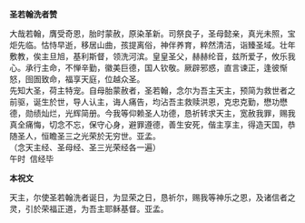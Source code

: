 **圣若翰洗者赞**

大哉若翰，膺受奇恩，胎时蒙赦，原染革新。司祭良子，圣母懿亲，真光未照，宝炬先临。怙恃早逝，移居山曲，孩提离俗，神伴养育，粹然清洁，诣臻圣域。壮年敷教，俟主旦旭，基利斯督，领洗河滨。皇皇圣父，赫赫纶音，兹所爱子，攸乐我心。承行主命，不惮辛勤，徽美巨德，国人钦敬。厥辟邪惑，直言谏正，逢彼惭怒，囹圄致命，福享天庭，位越众圣。  
先知大圣，荷主特宠。自母胎蒙赦者，圣若翰，念尔为吾主天主，预简为救世者之前驱，诞生於世，导人认主，诲人痛告，均沾吾主救赎洪恩，克忠克勤，懋功懋德，勋绩灿烂，光辉简册。今我等仰赖圣人功德，恳祈转求天主，宽赦我罪，赐我真全痛悔，切念不忘，保守心身，避罪遵德，善生安死，偕主享主，得造天国，恭随圣人，恒瞻圣三之光荣於无穷世。亚孟。  
（念天主经、圣母经、圣三光荣经各一遍）  
午时  信经毕

**本祝文**

天主，尔使圣若翰洗者诞日，为显荣之日，恳祈尔，赐我等神乐之恩，及诸信者之灵，引於荣福正道，为吾主耶稣基督。亚孟。